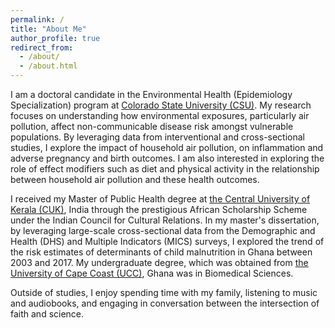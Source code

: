 ```yaml
---
permalink: /
title: "About Me"
author_profile: true
redirect_from: 
  - /about/
  - /about.html
---
```

I am a doctoral candidate in the Environmental Health (Epidemiology Specialization) program at <a href="https://www.colostate.edu" target="_blank"> Colorado State University (CSU)</a>. My research focuses on understanding how environmental exposures, particularly air pollution, affect non-communicable disease risk amongst vulnerable populations. By leveraging data from interventional and cross-sectional studies, I explore the impact of household air pollution, on inflammation and adverse pregnancy and birth outcomes. I am also interested in exploring the role of effect modifiers such as diet and physical activity in the relationship between household air pollution and these health outcomes. 

I received my Master of Public Health degree at <a href="https://www.cukerala.ac.in/" target="_blank"> the Central University of Kerala (CUK)</a>, India through the prestigious African Scholarship Scheme under the Indian Council for Cultural Relations. In my master's dissertation, by leveraging large-scale cross-sectional data from the Demographic and Health (DHS)  and Multiple Indicators (MICS) surveys, I explored the trend of the risk estimates of determinants of child malnutrition in Ghana between 2003 and 2017. My undergraduate degree, which was obtained from <a href="https://ucc.edu.gh/" target="_blank"> the University of Cape Coast (UCC)</a>, Ghana was in Biomedical Sciences.

Outside of studies, I enjoy spending time with my family, listening to music and audiobooks, and engaging in conversation between the intersection of faith and science.

